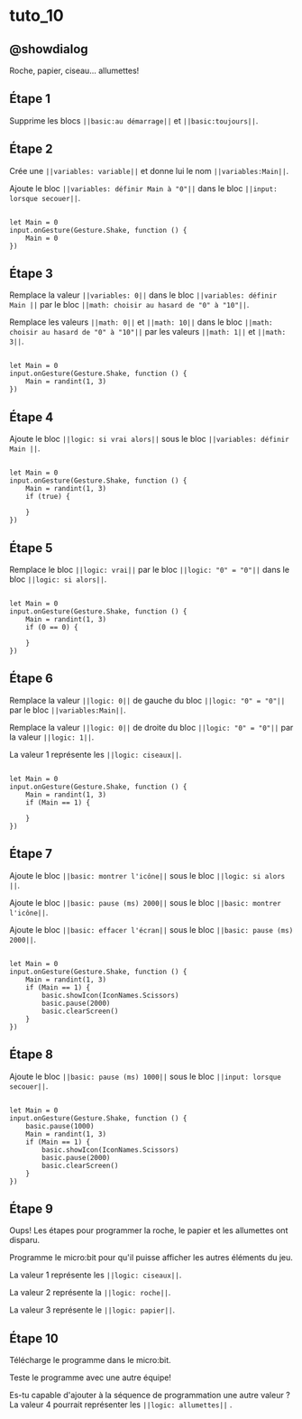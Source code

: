 # tuto_10

## @showdialog

Roche, papier, ciseau... allumettes!

## Étape 1

Supprime les blocs ``||basic:au démarrage||`` et ``||basic:toujours||``.

## Étape 2

Crée une ``||variables: variable||`` et donne lui le nom ``||variables:Main||``.

Ajoute le bloc ``||variables: définir Main à "0"||`` dans le bloc ``||input: lorsque secouer||``.

```blocks

let Main = 0
input.onGesture(Gesture.Shake, function () {
    Main = 0
})

```

## Étape 3

Remplace la valeur ``||variables: 0||`` dans le bloc ``||variables: définir Main ||`` par le bloc ``||math: choisir au hasard de "0" à "10"||``.

Remplace les valeurs ``||math: 0||`` et ``||math: 10||`` dans le bloc ``||math: choisir au hasard de "0" à "10"||`` par les valeurs ``||math: 1||`` et ``||math: 3||``.

```blocks

let Main = 0
input.onGesture(Gesture.Shake, function () {
    Main = randint(1, 3)
})

```

## Étape 4

Ajoute le bloc ``||logic: si vrai alors||`` sous le bloc ``||variables: définir Main ||``.

```blocks

let Main = 0
input.onGesture(Gesture.Shake, function () {
    Main = randint(1, 3)
    if (true) {
    	
    }
})

```

## Étape 5

Remplace le bloc ``||logic: vrai||`` par le bloc ``||logic: "0" = "0"||`` dans le bloc ``||logic: si alors||``.

```blocks

let Main = 0
input.onGesture(Gesture.Shake, function () {
    Main = randint(1, 3)
    if (0 == 0) {
    	
    }
})

```

## Étape 6

Remplace la valeur ``||logic: 0||`` de gauche du bloc ``||logic: "0" = "0"||`` par le bloc ``||variables:Main||``.

Remplace la valeur ``||logic: 0||`` de droite du bloc ``||logic: "0" = "0"||`` par la valeur ``||logic: 1||``.

La valeur 1 représente les ``||logic: ciseaux||``.

```blocks

let Main = 0
input.onGesture(Gesture.Shake, function () {
    Main = randint(1, 3)
    if (Main == 1) {
    	
    }
})

```

## Étape 7

Ajoute le bloc ``||basic: montrer l'icône||`` sous le bloc ``||logic: si alors ||``.

Ajoute le bloc ``||basic: pause (ms) 2000||`` sous le bloc ``||basic: montrer l'icône||``.

Ajoute le bloc ``||basic: effacer l'écran||`` sous le bloc ``||basic: pause (ms) 2000||``.

```blocks

let Main = 0
input.onGesture(Gesture.Shake, function () {
    Main = randint(1, 3)
    if (Main == 1) {
        basic.showIcon(IconNames.Scissors)
        basic.pause(2000)
        basic.clearScreen()
    }
})

```

## Étape 8

Ajoute le bloc ``||basic: pause (ms) 1000||`` sous le bloc ``||input: lorsque secouer||``.

```blocks

let Main = 0
input.onGesture(Gesture.Shake, function () {
    basic.pause(1000)
    Main = randint(1, 3)
    if (Main == 1) {
        basic.showIcon(IconNames.Scissors)
        basic.pause(2000)
        basic.clearScreen()
    }
})

``` 

## Étape 9

Oups! Les étapes pour programmer la roche, le papier et les allumettes ont disparu.

Programme le micro:bit pour qu'il puisse afficher les autres éléments du jeu.

La valeur 1 représente les ``||logic: ciseaux||``. 

La valeur 2 représente la ``||logic: roche||``.

La valeur 3 représente le ``||logic: papier||``. 



## Étape 10

Télécharge le programme dans le micro:bit.

Teste le programme avec une autre équipe!

Es-tu capable d'ajouter à la séquence de programmation une autre valeur ? La valeur 4 pourrait représenter les ``||logic: allumettes||`` .